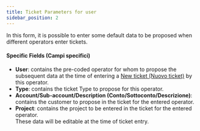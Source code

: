 ```yaml
---
title: Ticket Parameters for user
sidebar_position: 2
---
```


In this form, it is possible to enter some default data to be proposed when different operators enter tickets.

#### Specific Fields (Campi specifici)

- **User**: contains the pre-coded operator for whom to propose the subsequent data at the time of entering a [New ticket (Nuovo ticket)](/docs/crm/helpdesk/tickets) by this operator.       
- **Type**: contains the ticket Type to propose for this operator.      
- **Account/Sub-account/Description (Conto/Sottoconto/Descrizione)**: contains the customer to propose in the ticket for the entered operator.     
- **Project**: contains the project to be entered in the ticket for the entered operator.            
These data will be editable at the time of ticket entry.